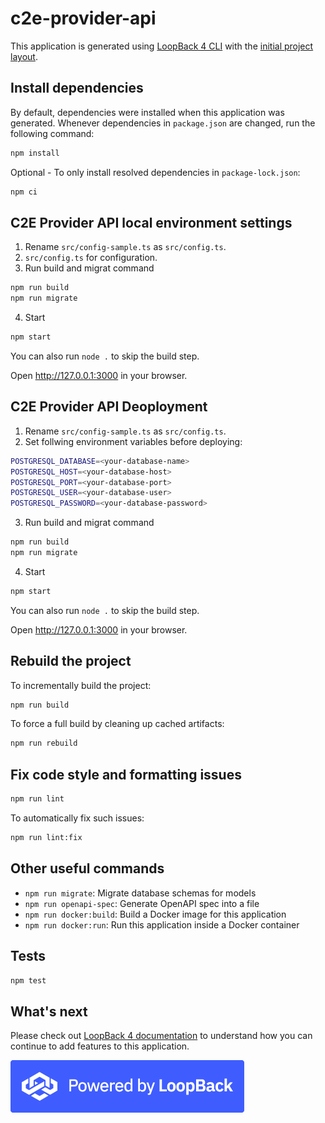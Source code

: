 # c2e-provider-api

This application is generated using [LoopBack 4 CLI](https://loopback.io/doc/en/lb4/Command-line-interface.html) with the
[initial project layout](https://loopback.io/doc/en/lb4/Loopback-application-layout.html).

## Install dependencies

By default, dependencies were installed when this application was generated.
Whenever dependencies in `package.json` are changed, run the following command:

```sh
npm install
```

Optional - To only install resolved dependencies in `package-lock.json`:

```sh
npm ci
```


## C2E Provider API local environment settings
1. Rename `src/config-sample.ts` as `src/config.ts`.
2. `src/config.ts` for configuration.
3. Run build and migrat command
```sh
npm run build
npm run migrate
```
4. Start
```sh
npm start
```
You can also run `node .` to skip the build step.

Open http://127.0.0.1:3000 in your browser.


## C2E Provider API Deoployment
1. Rename `src/config-sample.ts` as `src/config.ts`.
2. Set follwing environment variables before deploying:

```sh
POSTGRESQL_DATABASE=<your-database-name>
POSTGRESQL_HOST=<your-database-host>
POSTGRESQL_PORT=<your-database-port>
POSTGRESQL_USER=<your-database-user>
POSTGRESQL_PASSWORD=<your-database-password>
```
3. Run build and migrat command
```sh
npm run build
npm run migrate
```
4. Start
```sh
npm start
```
You can also run `node .` to skip the build step.

Open http://127.0.0.1:3000 in your browser.

## Rebuild the project

To incrementally build the project:

```sh
npm run build
```

To force a full build by cleaning up cached artifacts:

```sh
npm run rebuild
```

## Fix code style and formatting issues

```sh
npm run lint
```

To automatically fix such issues:

```sh
npm run lint:fix
```

## Other useful commands

- `npm run migrate`: Migrate database schemas for models
- `npm run openapi-spec`: Generate OpenAPI spec into a file
- `npm run docker:build`: Build a Docker image for this application
- `npm run docker:run`: Run this application inside a Docker container

## Tests

```sh
npm test
```

## What's next

Please check out [LoopBack 4 documentation](https://loopback.io/doc/en/lb4/) to
understand how you can continue to add features to this application.

[![LoopBack](https://github.com/loopbackio/loopback-next/raw/master/docs/site/imgs/branding/Powered-by-LoopBack-Badge-(blue)-@2x.png)](http://loopback.io/)
